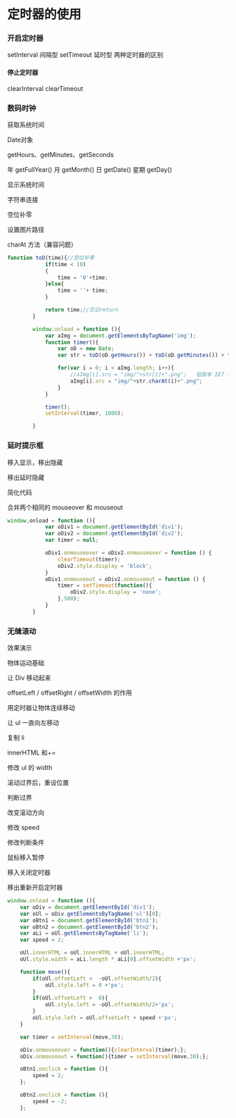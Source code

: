 <!-- ---
title: 定时器的使用
reward: true
toc: true
tags:
	- blue视频笔记
	- JavaScript
--- -->
# 定时器的使用

### 开启定时器

setInterval	间隔型
setTimeout	延时型
两种定时器的区别

<!--more-->
#### 停止定时器

clearInterval
clearTimeout

### 数码时钟

获取系统时间

Date对象

getHours、getMinutes、getSeconds

年	getFullYear()	月	getMonth()	日	getDate()	星期	getDay()

显示系统时间

字符串连接

空位补零

设置图片路径

charAt 方法（兼容问题）



```javascript
function toD(time){//空位补零
			if(time < 10)
			{
				time = '0'+time;
			}else{
				time = ''+ time;
			}

			return time;//忘记return
		}

		window.onload = function (){
			var aImg = document.getElementsByTagName('img');			
			function timer(){
				var oD = new Date;
				var str = toD(oD.getHours()) + toD(oD.getMinutes()) + toD(oD.getSeconds());

				for(var i = 0; i < aImg.length; i++){
					//aImg[i].src = "img/"+str[i]+".png";	低版本 IE7 不支持
					aImg[i].src = "img/"+str.charAt(i)+".png";
				}
			}

			timer();
			setInterval(timer, 1000);

		}
```



### 延时提示框

移入显示，移出隐藏

移出延时隐藏

简化代码

合并两个相同的 mouseover 和 mouseout

```javascript
window,onload = function (){
			var oDiv1 = document.getElementById('div1');
			var oDiv2 = document.getElementById('div2');
			var timer = null;

			oDiv1.onmouseover = oDiv2.onmouseover = function () {
				clearTimeout(timer);
				oDiv2.style.display = 'block';
			}
			oDiv1.onmouseout = oDiv2.onmouseout = function () {
				timer = setTimeout(function(){
					oDiv2.style.display = 'none';
				},500);
			}
		}
```

### 无缝滚动

效果演示

物体运动基础

让 Div 移动起来

offsetLeft / offsetRight / offsetWidth 的作用

用定时器让物体连续移动

让 ul 一直向左移动

复制 li

innerHTML 和+=

修改 ul 的 width

滚动过界后，重设位置

判断过界

改变滚动方向

修改 speed

修改判断条件

鼠标移入暂停

移入关闭定时器

移出重新开启定时器



```javascript
window.onload = function (){
	var oDiv = document.getElementById('div1');
	var oUl = oDiv.getElementsByTagName('ul')[0];
	var oBtn1 = document.getElementById('btn1');
	var oBtn2 = document.getElementById('btn2');
	var aLi = oUl.getElementsByTagName('li');
	var speed = 2;

	oUl.innerHTML = oUl.innerHTML + oUl.innerHTML;
	oUl.style.width = aLi.length * aLi[0].offsetWidth +'px';

	function move(){
		if(oUl.offsetLeft <  -oUl.offsetWidth/2){
			oUl.style.left = 0 +'px';
		}
		if(oUl.offsetLeft >  0){
			oUl.style.left = -oUl.offsetWidth/2+'px';
		}
		oUl.style.left = oUl.offsetLeft + speed +'px';
	}

	var timer = setInterval(move,30);

	oDiv.onmouseover = function(){clearInterval(timer);};
	oDiv.onmouseout = function(){timer = setInterval(move,30);};

	oBtn1.onclick = function (){
		speed = 2;
	};

	oBtn2.onclick = function (){
		speed = -2;
	};
```

